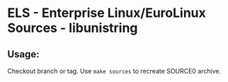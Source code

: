 # ELS - Enterprise Linux/EuroLinux Sources - libunistring
 
## Usage:
  Checkout branch or tag. Use `make sources` to recreate  SOURCE0 archive.
